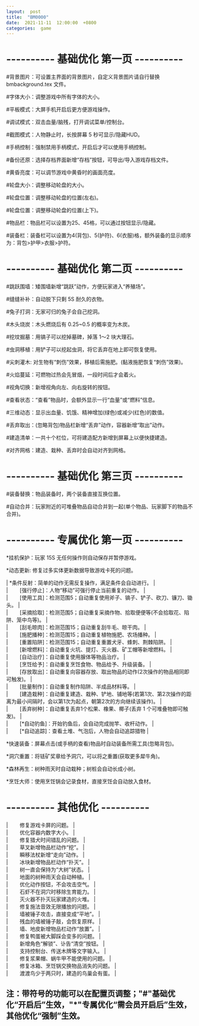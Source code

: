 ```yaml
---  
layout:  post  
title:  "BM0000"  
date:  2021-11-11  12:00:00  +0800  
categories:  game  
---  
```


#  ----------  基础优化  第一页  ----------  
  
  \#背景图片：可设置主界面的背景图片，自定义背景图片请自行替换  bmbackground.tex  文件。  
  
  \#字体大小：调整游戏中所有字体的大小。  
  
  \#平板模式：大屏手机开启后更方便游戏操作。  
  
  \#调试模式：双击血量/脑残，打开调试菜单/控制台。  
  
  \#截图模式：人物静止时，长按屏幕 5 秒可显示/隐藏HUD。  
  
  \#手柄控制：强制禁用手柄模式，开启后才可以使用手柄控制。  
  
  
  
  \#备份还原：选择存档界面新增“存档”按钮，可导出/导入游戏存档文件。  
  
  \#黄昏亮度：可以调节游戏中黄昏时的画面亮度。  
  
  \#轮盘大小：调整移动轮盘的大小。  
  
  \#轮盘位置：调整移动轮盘的位置(左右)。  
  
  \#轮盘位置：调整移动轮盘的位置(上下)。  
  
  \#物品栏：物品栏可以设置为25、45格，可以通过按钮显示/隐藏。  
  
  \#装备栏：装备栏可以设置为4(背包)、5(护符)、6(衣服)格，额外装备的显示顺序为：背包>护甲>衣服>护符。  
  
  
#  ----------  基础优化  第二页  ----------  

  \#跳跃围墙：矮围墙新增“跳跃”动作，方便玩家进入“养殖场”。  
  
  \#缝缝补补：自动脱下只剩 5S 耐久的衣物。  
  
  \#兔子打洞：无家可归的兔子会自己挖洞。  
  
  \#木头烧炭：木头燃烧后有 0.25~0.5 的概率变为木炭。  
  
  \#挖坟掘墓：用镐子可以挖掉墓碑，掉落  1～2  块大理石。  
  
  \#虫洞移植：用铲子可以挖起虫洞，将它丢弃在地上即可恢复使用。  
  
  \#尖刺灌木: 对生物有“刺伤”效果，移植后需施肥。(黏液施肥恢复“刺伤”效果)。  
  
  
  
  \#火焰蔓延：可燃物过热会先冒烟，一段时间后才会着火。  
  
  \#视角切换：新增视角向左、向右旋转的按钮。  
  
  \#查看状态：“查看”物品时，会额外显示一行“血量”或“燃料”信息。  
  
  \#三维动态：显示出血量、饥饿、精神增加(绿色)或减少(红色)的数值。  
  
  \#丢弃取出：(忽略背包)物品栏新增“丢弃”动作，容器新增“取出”动作。  
  
  \#建造清单：一共十个栏位，可将建造配方新增到屏幕上以便快捷建造。  
  
  \#对齐网格：建造、栽种、丢弃时会自动对齐到网格。  
  
  
  
  
  
#  ----------  基础优化  第三页  ----------  
  
  \#装备替换：物品装备时，两个装备直接互换位置。  
  
  \#自动合并：玩家附近的可堆叠物品自动合并到一起(单个物品、玩家脚下的物品不合并)。  
  




#  ----------  专属优化  第一页  ----------  
  
  \*挂机保护：玩家 15S 无任何操作则自动保存并暂停游戏。  
  
  \*动态更新: 修复过多实体更新数据导致游戏卡死的问题。  
  
|  \*条件反射：简单的动作无需反复操作，满足条件会自动进行。  |  
|  　　[强行停止]：人物“移动”可强行停止当前重复的动作。  |  
|  　　[使用工具]：检测范围5；自动重复使用斧子、镐子、铲子、砍刀、镰刀、锄头。  |  
|  　　[采摘拾取]：检测范围5；自动重复采摘作物、拾取便便等(不会拾取花、陷阱、笼中鸟等)。  |  
|  　　[刮毛晾肉]：检测范围15；自动重复刮牛毛、晾干肉。  |  
|  　　[施肥播种]：检测范围15；自动重复植物施肥、农场播种。  |  
|  　　[重置陷阱]：检测范围15；自动重复重置犬牙、蜂刺、荆棘陷阱。  |  
|  　　[新增燃料]：自动重复火坑、提灯、灭火器、矿工帽等新增燃料。  |  
|  　　[自动治疗]：自动重复使用腺体等物品治疗。  |  
|  　　[烹饪给予]：自动重复烹饪食物、物品给予、升级装备。  |  
|  　　[存放取出]：自动重复向容器存放、取出物品的动作(2次操作的物品相同即可触发)。  |  
|  　　[批量制作]：自动重复制作陷阱、半成品材料等。  |  
|  　　[建造栽种]：自动重复建造、栽种、铲地、铺地等(若第1次、第2次操作的距离为最小间隔时，会以第1次为起点，朝第2次的方向继续该操作)。  |  
|  　　[丢弃树种]：自动重复丢弃1个松果、橡果、椰子(丢弃  1  个可堆叠物即可触发)。  |  
|  　　[*自动钓鱼]：开始钓鱼后，会自动完成抛竿、收杆动作。  |  
|  　　[*自动追踪]：查看土堆、气泡后，人物会自动追踪猎物  |  
  
  \*快速装备：屏幕点击(或手柄的查看)物品时自动装备所需工具(忽略背包)。  
  
  
  
  
  \*洞穴重置：将铥矿奖章给予洞穴，可以将之重置(获取更多犀牛角)。  
  
  \*森林再生：树种雨天时自动栽种；树桩会自动长成小树。
  
  \*烹饪大师：使用烹饪锅会记录食材，直接烹饪会自动放入食材。  
  
  
  
#  ----------  其他优化  ----------  

|  　　修复游戏卡屏的问题。  |  
|  　　优化容器内数字大小。  |  
|  　　修复猎犬时间错乱的问题。  |  
|  　　草叉新增物品栏动作“挖”。  |  
|  　　瞬移法杖新增“走向”动作。  |  
|  　　冰块新增物品栏动作“扑灭”。  |  
|  　　树一直会保持为“大树”状态。  |  
|  　　地面的树种雨天会自动种植。  |  
|  　　优化动作按钮，不会攻击空气。  |  
|  　　石虾不在洞穴时移除生育能力。  |  
|  　　灭火器不扑灭玩家建造的火堆。  |  
|  　　修复施法音效无限播放的问题。  |  
|  　　墙被锤子攻击，直接变成“平地”。  |  
|  　　残血的墙被锤子敲，会恢复原样。  |  
|  　　墙、地皮新增物品栏动作“放置”。  |  
|  　　修复鸭蛋被大脚踩会变多的问题。  |  
|  　　新增角色“解锁”、讣告“清空”按钮。  |  
|  　　支持控制台、传送木牌等文字输入。  |  
|  　　修复浆果帽、蜗牛甲不能使用的问题。  |  
|  　　修复冰箱、烹饪锅交换物品消失的问题。  |  
|  　　渡渡鸟少于两只时，建造的鸟巢会有蛋。  |  




##  注：带符号的功能可以在配置页调整；"\#"基础优化“开启后”生效，"\*"专属优化“需会员开启后”生效，其他优化“强制”生效。











